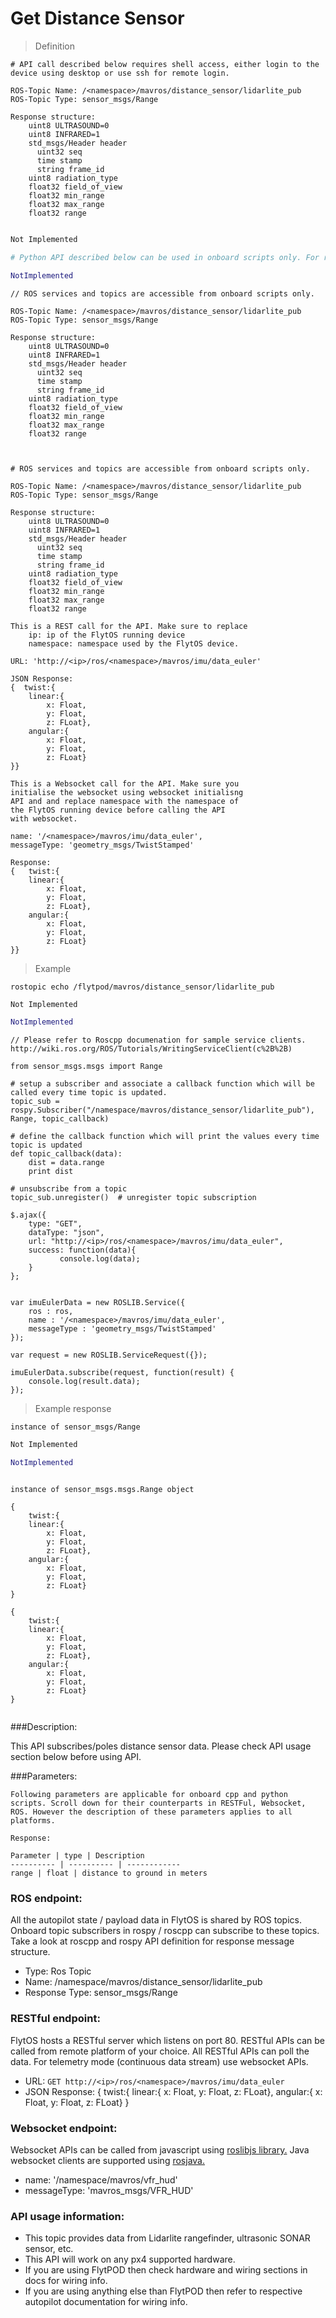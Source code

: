 # Get Distance Sensor



> Definition

```shell
# API call described below requires shell access, either login to the device using desktop or use ssh for remote login.

ROS-Topic Name: /<namespace>/mavros/distance_sensor/lidarlite_pub
ROS-Topic Type: sensor_msgs/Range

Response structure:
    uint8 ULTRASOUND=0
    uint8 INFRARED=1
    std_msgs/Header header
      uint32 seq
      time stamp
      string frame_id
    uint8 radiation_type
    float32 field_of_view
    float32 min_range
    float32 max_range
    float32 range


```

```cpp
Not Implemented
```

```python
# Python API described below can be used in onboard scripts only. For remote scripts you can use http client libraries to call FlytOS REST endpoints from python.

NotImplemented
```

```cpp--ros
// ROS services and topics are accessible from onboard scripts only.

ROS-Topic Name: /<namespace>/mavros/distance_sensor/lidarlite_pub
ROS-Topic Type: sensor_msgs/Range

Response structure:
    uint8 ULTRASOUND=0
    uint8 INFRARED=1
    std_msgs/Header header
      uint32 seq
      time stamp
      string frame_id
    uint8 radiation_type
    float32 field_of_view
    float32 min_range
    float32 max_range
    float32 range



```

```python--ros
# ROS services and topics are accessible from onboard scripts only.

ROS-Topic Name: /<namespace>/mavros/distance_sensor/lidarlite_pub
ROS-Topic Type: sensor_msgs/Range

Response structure:
    uint8 ULTRASOUND=0
    uint8 INFRARED=1
    std_msgs/Header header
      uint32 seq
      time stamp
      string frame_id
    uint8 radiation_type
    float32 field_of_view
    float32 min_range
    float32 max_range
    float32 range
```

```javascript--REST
This is a REST call for the API. Make sure to replace 
    ip: ip of the FlytOS running device
    namespace: namespace used by the FlytOS device.

URL: 'http://<ip>/ros/<namespace>/mavros/imu/data_euler'

JSON Response:
{  twist:{
    linear:{
        x: Float,
        y: Float,
        z: FLoat},
    angular:{
        x: Float,
        y: Float,
        z: FLoat}
}}

```

```javascript--Websocket
This is a Websocket call for the API. Make sure you 
initialise the websocket using websocket initialisng 
API and and replace namespace with the namespace of 
the FlytOS running device before calling the API 
with websocket.

name: '/<namespace>/mavros/imu/data_euler',
messageType: 'geometry_msgs/TwistStamped'

Response:
{   twist:{
    linear:{
        x: Float,
        y: Float,
        z: FLoat},
    angular:{
        x: Float,
        y: Float,
        z: FLoat}
}}

```


> Example

```shell
rostopic echo /flytpod/mavros/distance_sensor/lidarlite_pub
```

```cpp
Not Implemented
```

```python
NotImplemented
```

```cpp--ros
// Please refer to Roscpp documenation for sample service clients. http://wiki.ros.org/ROS/Tutorials/WritingServiceClient(c%2B%2B)
```

```python--ros
from sensor_msgs.msgs import Range

# setup a subscriber and associate a callback function which will be called every time topic is updated.
topic_sub = rospy.Subscriber("/namespace/mavros/distance_sensor/lidarlite_pub"), Range, topic_callback)

# define the callback function which will print the values every time topic is updated
def topic_callback(data):
    dist = data.range
    print dist

# unsubscribe from a topic
topic_sub.unregister()  # unregister topic subscription
```

```javascript--REST
$.ajax({
    type: "GET",
    dataType: "json",
    url: "http://<ip>/ros/<namespace>/mavros/imu/data_euler",  
    success: function(data){
           console.log(data);
    }
};


```

```javascript--Websocket
var imuEulerData = new ROSLIB.Service({
    ros : ros,
    name : '/<namespace>/mavros/imu/data_euler',
    messageType : 'geometry_msgs/TwistStamped'
});

var request = new ROSLIB.ServiceRequest({});

imuEulerData.subscribe(request, function(result) {
    console.log(result.data);
});
```


> Example response

```shell
instance of sensor_msgs/Range
```

```cpp
Not Implemented
```

```python
NotImplemented
```

```cpp--ros
```

```python--ros
instance of sensor_msgs.msgs.Range object

```

```javascript--REST
{
    twist:{
    linear:{
        x: Float,
        y: Float,
        z: FLoat},
    angular:{
        x: Float,
        y: Float,
        z: FLoat}
}

```

```javascript--Websocket
{
    twist:{
    linear:{
        x: Float,
        y: Float,
        z: FLoat},
    angular:{
        x: Float,
        y: Float,
        z: FLoat}
}


```



###Description:

This API subscribes/poles distance sensor data.  Please check API usage section below before using API.

###Parameters:
    
    Following parameters are applicable for onboard cpp and python scripts. Scroll down for their counterparts in RESTFul, Websocket, ROS. However the description of these parameters applies to all platforms. 
    
    Response:
    
    Parameter | type | Description
    ---------- | ---------- | ------------
    range | float | distance to ground in meters
    
    
### ROS endpoint:
All the autopilot state / payload data in FlytOS is shared by ROS topics. Onboard topic subscribers in rospy / roscpp can subscribe to these topics. Take a look at roscpp and rospy API definition for response message structure. 

* Type: Ros Topic</br> 
* Name: /namespace/mavros/distance_sensor/lidarlite_pub</br>
* Response Type: sensor_msgs/Range

### RESTful endpoint:
FlytOS hosts a RESTful server which listens on port 80. RESTful APIs can be called from remote platform of your choice. All RESTful APIs can poll the data. For telemetry mode (continuous data stream) use websocket APIs.

* URL: ````GET http://<ip>/ros/<namespace>/mavros/imu/data_euler````
* JSON Response:
{
    twist:{
    linear:{
        x: Float,
        y: Float,
        z: FLoat},
    angular:{
        x: Float,
        y: Float,
        z: FLoat}
}


### Websocket endpoint:
Websocket APIs can be called from javascript using  [roslibjs library.](https://github.com/RobotWebTools/roslibjs) 
Java websocket clients are supported using [rosjava.](http://wiki.ros.org/rosjava)

* name: '/namespace/mavros/vfr_hud'</br>
* messageType: 'mavros_msgs/VFR_HUD'

### API usage information:

* This topic provides data from Lidarlite rangefinder, ultrasonic SONAR sensor, etc.
* This API will work on any px4 supported hardware.
* If you are using FlytPOD then check hardware and wiring sections in docs for wiring info.
* If you are using anything else than FlytPOD then refer to respective autopilot documentation for wiring info.